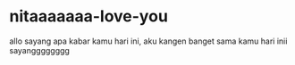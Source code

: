 # nitaaaaaaa-love-you
allo sayang apa kabar kamu hari ini, aku kangen banget sama kamu hari inii sayangggggggg
